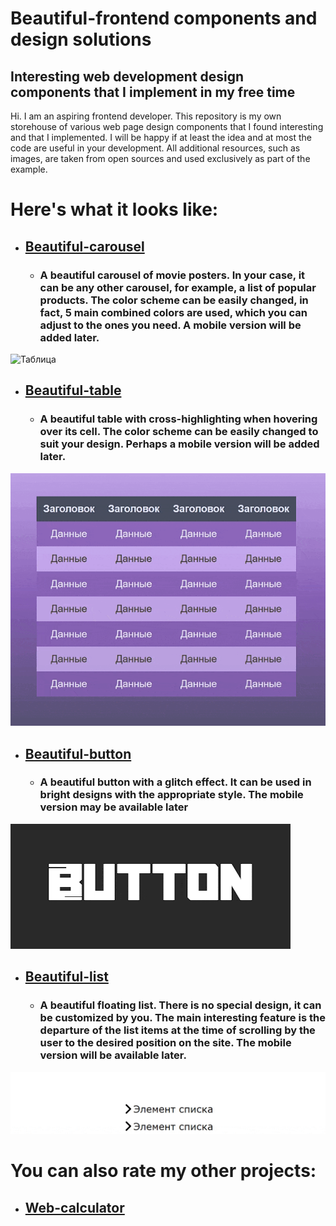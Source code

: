 # Beautiful-frontend components and design solutions 
## Interesting web development design components that I implement in my free time
Hi. I am an aspiring frontend developer. This repository is my own storehouse of various web page design components that I found interesting and that I implemented. I will be happy if at least the idea and at most the code are useful in your development. All additional resources, such as images, are taken from open sources and used exclusively as part of the example.
# Here's what it looks like:
* ## [Beautiful-carousel](beautiful-carousel)
  * ### A beautiful carousel of movie posters. In your case, it can be any other carousel, for example, a list of popular products. The color scheme can be easily changed, in fact, 5 main combined colors are used, which you can adjust to the ones you need. A mobile version will be added later.
![Таблица](images/carousel.gif)
* ## [Beautiful-table](beautiful-table)
  * ### A beautiful table with cross-highlighting when hovering over its cell. The color scheme can be easily changed to suit your design. Perhaps a mobile version will be added later.
![Таблица](images/table.gif)
* ## [Beautiful-button](beautiful-button)
  * ### A beautiful button with a glitch effect. It can be used in bright designs with the appropriate style. The mobile version may be available later
![Таблица](images/button.gif)
* ## [Beautiful-list](beautiful-list)
  * ### A beautiful floating list. There is no special design, it can be customized by you. The main interesting feature is the departure of the list items at the time of scrolling by the user to the desired position on the site. The mobile version will be available later.
![Таблица](images/list.gif)
  
# You can also rate my other projects:
* ## [Web-calculator](https://github.com/B-S-B-Rabbit/B-S-B-Rabbit.github.io)